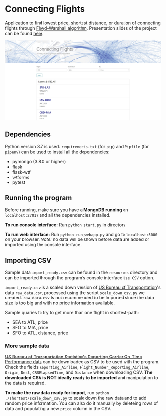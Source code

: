 # Connecting Flights

Application to find lowest price, shortest distance, or duration of connecting flights through [Floyd-Warshall algorithm](http://www-math.mit.edu/~rothvoss/18.304.1PM/Presentations/1-Chandler-18.304lecture1.pdf). 
Presentation slides of the project can be found [here](https://docs.google.com/presentation/d/1rhBlG6i2Wh3xkYLhf-2lLqaB5DSqNwVw8vrsuk5ShGk/edit?usp=sharing).

![alt text](./screenshot.jpg "screenshot")


## Dependencies
Python version 3.7 is used.
`requirements.txt` (for `pip`) and `Pipfile` (for `pipenv`) can be used to install all the dependencies:

*  pymongo (3.8.0 or higher)
*  flask
*  flask-wtf
*  wtforms
*  pytest


## Running the program
Before running, make sure you have a __MongoDB running__ on `localhost:27017` and all the dependencies installed.

__To run console interface:__
Run `python start.py` in directory

__To run web interface:__
Run `python run_webapp.py` and go to `localhost:5000` on your browser. _Note:_ no data will be shown before data are added or imported using the console interface.

## Importing CSV
Sample data `import_ready.csv` can be found in the `resources` directory and can be imported through the program's console interface `Use CSV` option.

`import_ready.csv` is a scaled down version of [US Bureau of Transportation](https://www.transtats.bts.gov/DL_SelectFields.asp?Table_ID=236)'s data `raw_data.csv`, processed using the script `scale_down_csv.py` we created. `raw_data.csv` is not recommended to be imported since the data size is too big and with no price information avaliable.

Sample quaries to try to get more than one flight in shortest-path:

*  SEA to ATL, price
*  SFO to MIA, price
*  SFO to ATL, distance, price

### More sample data
[US Bureau of Transportation Statistics's Reporting Carrier On-Time Performance data](https://www.transtats.bts.gov/DL_SelectFields.asp?Table_ID=236) can be downloaded as CSV to be used with the program. Check the fields `Reporting_Airline`, `Flight_Number_Reporting_Airline`, `Origin`, `Dest`, `CRSElapsedTime`, and `Distance` when downloading CSV. __The downloaded CSV is NOT ideally ready to be imported__ and manipulation to the data is required. 


__To make the raw data ready for import__, 
run `python ./shortest/scale_down_csv.py` to scale down the raw data and to add random price information. You can also do it manually by deleteing rows of data and populating a new `price` column in the CSV.
